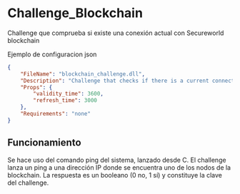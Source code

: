 # Challenge_Blockchain
Challenge que comprueba si existe una conexión actual con Secureworld blockchain

Ejemplo de configuracion json
```json
{
	"FileName": "blockchain_challenge.dll",
	"Description": "Challenge that checks if there is a current connection with Secureworld blockchain",
	"Props": {
		"validity_time": 3600,
		"refresh_time": 3000
	},
	"Requirements": "none"
}
```

## Funcionamiento

Se hace uso del comando ping del sistema, lanzado desde C. El challenge lanza un ping a una dirección IP donde se encuentra uno de los nodos de la blockchain. La respuesta es un booleano (0 no, 1 sí) y constituye la clave del challenge.


